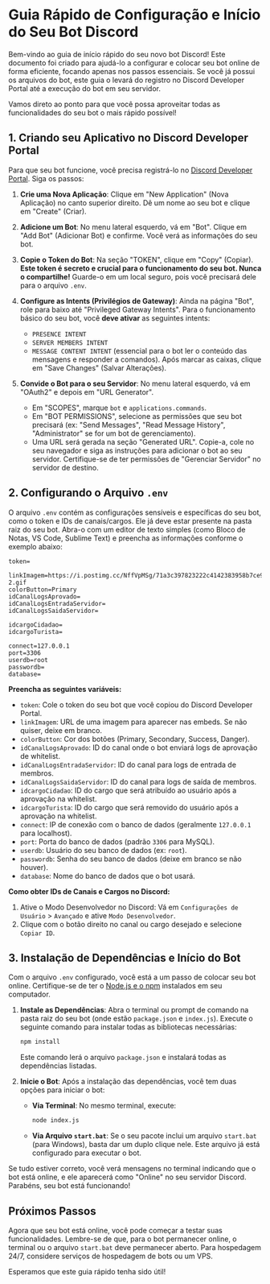 # Guia Rápido de Configuração e Início do Seu Bot Discord

Bem-vindo ao guia de início rápido do seu novo bot Discord! Este documento foi criado para ajudá-lo a configurar e colocar seu bot online de forma eficiente, focando apenas nos passos essenciais. Se você já possui os arquivos do bot, este guia o levará do registro no Discord Developer Portal até a execução do bot em seu servidor.

Vamos direto ao ponto para que você possa aproveitar todas as funcionalidades do seu bot o mais rápido possível!



## 1. Criando seu Aplicativo no Discord Developer Portal

Para que seu bot funcione, você precisa registrá-lo no [Discord Developer Portal](https://discord.com/developers/applications). Siga os passos:

1.  **Crie uma Nova Aplicação**: Clique em "New Application" (Nova Aplicação) no canto superior direito. Dê um nome ao seu bot e clique em "Create" (Criar).

2.  **Adicione um Bot**: No menu lateral esquerdo, vá em "Bot". Clique em "Add Bot" (Adicionar Bot) e confirme. Você verá as informações do seu bot.

3.  **Copie o Token do Bot**: Na seção "TOKEN", clique em "Copy" (Copiar). **Este token é secreto e crucial para o funcionamento do seu bot. Nunca o compartilhe!** Guarde-o em um local seguro, pois você precisará dele para o arquivo `.env`.

4.  **Configure as Intents (Privilégios de Gateway)**: Ainda na página "Bot", role para baixo até "Privileged Gateway Intents". Para o funcionamento básico do seu bot, você **deve ativar** as seguintes intents:
    *   `PRESENCE INTENT`
    *   `SERVER MEMBERS INTENT`
    *   `MESSAGE CONTENT INTENT` (essencial para o bot ler o conteúdo das mensagens e responder a comandos).
    Após marcar as caixas, clique em "Save Changes" (Salvar Alterações).

5.  **Convide o Bot para o seu Servidor**: No menu lateral esquerdo, vá em "OAuth2" e depois em "URL Generator".
    *   Em "SCOPES", marque `bot` e `applications.commands`.
    *   Em "BOT PERMISSIONS", selecione as permissões que seu bot precisará (ex: "Send Messages", "Read Message History", "Administrator" se for um bot de gerenciamento).
    *   Uma URL será gerada na seção "Generated URL". Copie-a, cole no seu navegador e siga as instruções para adicionar o bot ao seu servidor. Certifique-se de ter permissões de "Gerenciar Servidor" no servidor de destino.



## 2. Configurando o Arquivo `.env`

O arquivo `.env` contém as configurações sensíveis e específicas do seu bot, como o token e IDs de canais/cargos. Ele já deve estar presente na pasta raiz do seu bot. Abra-o com um editor de texto simples (como Bloco de Notas, VS Code, Sublime Text) e preencha as informações conforme o exemplo abaixo:

```
token=

linkImagem=https://i.postimg.cc/NffVpMSg/71a3c397823222c4142383958b7ce98d-2.gif
colorButton=Primary
idCanalLogsAprovado=
idCanalLogsEntradaServidor=
idCanalLogsSaidaServidor=

idcargoCidadao=
idcargoTurista=

connect=127.0.0.1
port=3306
userdb=root
passwordb=
database=
```

**Preencha as seguintes variáveis:**

*   `token`: Cole o token do seu bot que você copiou do Discord Developer Portal.
*   `linkImagem`: URL de uma imagem para aparecer nas embeds. Se não quiser, deixe em branco.
*   `colorButton`: Cor dos botões (Primary, Secondary, Success, Danger).
*   `idCanalLogsAprovado`: ID do canal onde o bot enviará logs de aprovação de whitelist.
*   `idCanalLogsEntradaServidor`: ID do canal para logs de entrada de membros.
*   `idCanalLogsSaidaServidor`: ID do canal para logs de saída de membros.
*   `idcargoCidadao`: ID do cargo que será atribuído ao usuário após a aprovação na whitelist.
*   `idcargoTurista`: ID do cargo que será removido do usuário após a aprovação na whitelist.
*   `connect`: IP de conexão com o banco de dados (geralmente `127.0.0.1` para localhost).
*   `port`: Porta do banco de dados (padrão `3306` para MySQL).
*   `userdb`: Usuário do seu banco de dados (ex: `root`).
*   `passwordb`: Senha do seu banco de dados (deixe em branco se não houver).
*   `database`: Nome do banco de dados que o bot usará.

**Como obter IDs de Canais e Cargos no Discord:**

1.  Ative o Modo Desenvolvedor no Discord: Vá em `Configurações de Usuário` > `Avançado` e ative `Modo Desenvolvedor`.
2.  Clique com o botão direito no canal ou cargo desejado e selecione `Copiar ID`.



## 3. Instalação de Dependências e Início do Bot

Com o arquivo `.env` configurado, você está a um passo de colocar seu bot online. Certifique-se de ter o [Node.js e o npm](https://nodejs.org/) instalados em seu computador.

1.  **Instale as Dependências**: Abra o terminal ou prompt de comando na pasta raiz do seu bot (onde estão `package.json` e `index.js`). Execute o seguinte comando para instalar todas as bibliotecas necessárias:

    ```bash
    npm install
    ```

    Este comando lerá o arquivo `package.json` e instalará todas as dependências listadas.

2.  **Inicie o Bot**: Após a instalação das dependências, você tem duas opções para iniciar o bot:

    *   **Via Terminal**: No mesmo terminal, execute:

        ```bash
        node index.js
        ```

    *   **Via Arquivo `start.bat`**: Se o seu pacote inclui um arquivo `start.bat` (para Windows), basta dar um duplo clique nele. Este arquivo já está configurado para executar o bot.

Se tudo estiver correto, você verá mensagens no terminal indicando que o bot está online, e ele aparecerá como "Online" no seu servidor Discord. Parabéns, seu bot está funcionando!

## Próximos Passos

Agora que seu bot está online, você pode começar a testar suas funcionalidades. Lembre-se de que, para o bot permanecer online, o terminal ou o arquivo `start.bat` deve permanecer aberto. Para hospedagem 24/7, considere serviços de hospedagem de bots ou um VPS.

Esperamos que este guia rápido tenha sido útil!

